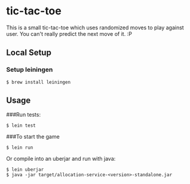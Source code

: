 # tic-tac-toe
This is a small tic-tac-toe which uses randomized moves to play against user. 
You can't really predict the next move of it. :P 

## Local Setup

### Setup leiningen

```
$ brew install leiningen
```

## Usage

###Run tests:

```
$ lein test
```

###To start the game

```
$ lein run
```

Or compile into an uberjar and run with java:

```
$ lein uberjar
$ java -jar target/allocation-service-<version>-standalone.jar
```
